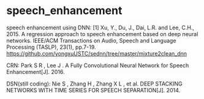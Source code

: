 # speech_enhancement
speech enhancement using 
DNN: 
[1] Xu, Y., Du, J., Dai, L.R. and Lee, C.H., 2015. 
A regression approach to speech enhancement based on deep neural networks. 
IEEE/ACM Transactions on Audio, Speech and Language Processing (TASLP), 23(1), pp.7-19. 
https://github.com/yongxuUSTC/sednn/tree/master/mixture2clean_dnn



CRN: 
Park S R , Lee J . A Fully Convolutional Neural Network for Speech Enhancement[J]. 2016.

DSN(still coding):
Nie S , Zhang H , Zhang X L , et al. DEEP STACKING NETWORKS WITH TIME SERIES FOR SPEECH SEPARATION[J]. 2014.


